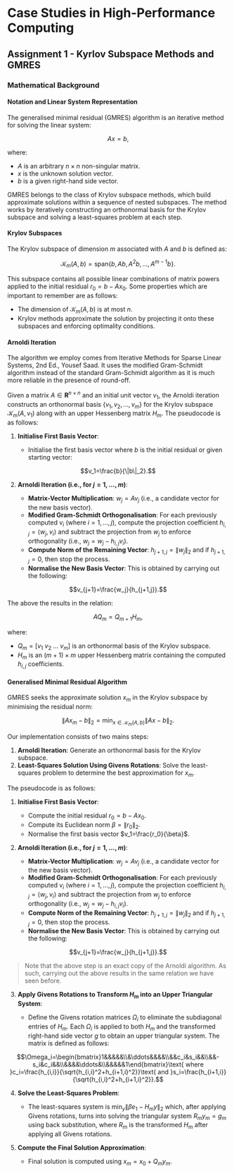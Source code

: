 # Case Studies in High-Performance Computing

## Assignment 1 - Kyrlov Subspace Methods and GMRES

### Mathematical Background

#### Notation and Linear System Representation

The generalised minimal residual (GMRES) algorithm is an iterative method for solving the linear system:

```math
Ax=b,
```

where:

- $A$ is an arbitrary $n\times n$ non-singular matrix.
- $x$ is the unknown solution vector.
- $b$ is a given right-hand side vector.

GMRES belongs to the class of Krylov subspace methods, which build approximate solutions within a sequence of nested subspaces. The method works by iteratively constructing an orthonormal basis for the Krylov subspace and solving a least-squares problem at each step.

#### Krylov Subspaces

The Krylov subspace of dimension $m$ associated with $A$ and $b$ is defined as:

```math
\mathcal{K}_m(A,b)=\text{span}\{b,Ab,A^2b,\ldots,A^{m-1}b\}.
```

This subspace contains all possible linear combinations of matrix powers applied to the initial residual $r_0=b-Ax_0$. Some properties which are important to remember are as follows:

- The dimension of $\mathcal{K}_m(A,b)$ is at most $n$.
- Krylov methods approximate the solution by projecting it onto these subspaces and enforcing optimality conditions.

#### Arnoldi Iteration

The algorithm we employ comes from Iterative Methods for Sparse Linear Systems, 2nd Ed., Yousef Saad. It uses the modified Gram-Schmidt algorithm instead of the standard Gram-Schmidt algorithm as it is much more reliable in the presence of round-off.

Given a matrix $A\in\mathbf{R}^{n\times n}$ and an initial unit vector $v_1$, the Arnoldi iteration constructs an orthonormal basis $`\{v_1,v_2,\ldots,v_m\}`$ for the Krylov subspace $\mathcal{K}_m(A,v_1)$ along with an upper Hessenberg matrix $H_m$. The pseudocode is as follows:

1. **Initialise First Basis Vector**:

    - Initialise the first basis vector where $b$ is the initial residual or given starting vector:

```math
v_1=\frac{b}{\|b\|_2}.
```

2. **Arnoldi Iteration (i.e., for $j=1,\ldots,m$)**:

    - **Matrix-Vector Multiplication**: $w_j=Av_j$ (i.e., a candidate vector for the new basis vector).
    - **Modified Gram-Schmidt Orthogonalisation**: For each previously computed $v_i$ (where $i=1,\ldots,j$), compute the projection coefficient $h_{i,j}=\langle w_j,v_i\rangle$ and subtract the projection from $w_j$ to enforce orthogonality (i.e., $w_j=w_j-h_{i,j}v_i$).
    - **Compute Norm of the Remaining Vector**: $`h_{j+1,j}=\|w_j\|_2`$ and if $h_{j+1,j}=0$, then stop the process.
    - **Normalise the New Basis Vector**: This is obtained by carrying out the following:

```math
v_{j+1}=\frac{w_j}{h_{j+1,j}}.
```

The above the results in the relation:

```math
AQ_m=Q_{m+1}H_m,
```

where:

- $Q_m=[v_1\ v_2\ \ldots\ v_m]$ is an orthonormal basis of the Krylov subspace.
- $H_m$ is an $(m+1)\times m$ upper Hessenberg matrix containing the computed $h_{i,j}$ coefficients.

#### Generalised Minimal Residual Algorithm

GMRES seeks the approximate solution $x_m$ in the Krylov subspace by minimising the residual norm:

```math
\|Ax_m-b\|_2=\min_{x\in\mathcal{K}_m(A,b)}\|Ax-b\|_2.
```

Our implementation consists of two mains steps:

1. **Arnoldi Iteration**: Generate an orthonormal basis for the Krylov subspace.
2. **Least-Squares Solution Using Givens Rotations**: Solve the least-squares problem to determine the best approximation for $x_m$.

The pseudocode is as follows:

1. **Initialise First Basis Vector**:

    - Compute the initial residual $r_0=b-Ax_0$.
    - Compute its Euclidean norm $`\beta=\|r_0\|_2`$.
    - Normalise the first basis vector $v_1=\frac{r_0}{\beta}$.

2. **Arnoldi Iteration (i.e., for $j=1,\ldots,m$)**:

    - **Matrix-Vector Multiplication**: $w_j=Av_j$ (i.e., a candidate vector for the new basis vector).
    - **Modified Gram-Schmidt Orthogonalisation**: For each previously computed $v_i$ (where $i=1,\ldots,j$), compute the projection coefficient $h_{i,j}=\langle w_j,v_i\rangle$ and subtract the projection from $w_j$ to enforce orthogonality (i.e., $w_j=w_j-h_{i,j}v_i$).
    - **Compute Norm of the Remaining Vector**: $`h_{j+1,j}=\|w_j\|_2`$ and if $h_{j+1,j}=0$, then stop the process.
    - **Normalise the New Basis Vector**: This is obtained by carrying out the following:

```math
v_{j+1}=\frac{w_j}{h_{j+1,j}}.
```

> Note that the above step is an exact copy of the Arnoldi algorithm. As such, carrying out the above results in the same relation we have seen before.

3. **Apply Givens Rotations to Transform $H_m$ into an Upper Triangular System**:

    - Define the Givens rotation matrices $\Omega_i$ to eliminate the subdiagonal entries of $H_m$. Each $\Omega_i$ is applied to both $H_m$ and the transformed right-hand side vector $g$ to obtain an upper triangular system. The matrix is defined as follows:

```math
\Omega_i=\begin{bmatrix}1&&&&&\\&\ddots&&&&\\&&c_i&s_i&&\\&&-s_i&c_i&&\\&&&&\ddots&\\&&&&&1\end{bmatrix}\text{ where }c_i=\frac{h_{i,i}}{\sqrt{h_{i,i}^2+h_{i+1,i}^2}}\text{ and }s_i=\frac{h_{i+1,i}}{\sqrt{h_{i,i}^2+h_{i+1,i}^2}}.
```

4. **Solve the Least-Squares Problem**:

    - The least-squares system is $`\min_y\|\beta e_1-H_my\|_2`$ which, after applying Givens rotations, turns into solving the triangular system $R_my_m=g_m$ using back substitution, where $R_m$ is the transformed $H_m$ after applying all Givens rotations.

5. **Compute the Final Solution Approximation**:

    - Final solution is computed using $x_m=x_0+Q_my_m$.
